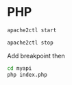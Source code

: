 # PHP

```sh
apache2ctl start

apache2ctl stop
```

Add breakpoint then 

```sh
cd myapi
php index.php
```
